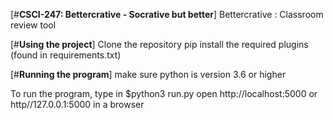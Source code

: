 [#**CSCI-247: Bettercrative - Socrative but better**]
Bettercrative : Classroom review tool

[#**Using the project**]
Clone the repository 
pip install the required plugins (found in requirements.txt)

[#**Running the program**]
make sure python is version 3.6 or higher

To run the program, type in  $python3 run.py
open http://localhost:5000  or http//127.0.0.1:5000 in a browser

